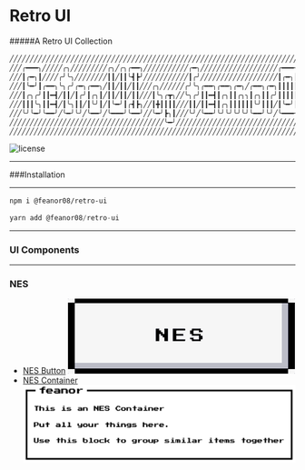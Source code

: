 # Retro UI
#####A Retro UI Collection
```
╱╱╱╱╱╱╱╱╱╱╱╱╱╱╱╱╱╱╱╱╱╱╱╱╱╱╱╱╱╱╱╱╱╱╱╱╱╱╱╱╱╱╱╱╱╱╱╱╱╱╱╱╱╱╱╱╱╱╱╱╱╱╱╱╱╱╱╱╱╱╱╱╱╱╱╱╱╱╱
╱╱╱╭━━━╮╱╱╱╱╱╭╮╱╱╱╱╱╱╱╱╱╭╮╱╭╮╭━━╮╱╱╱╱╱╱╱╱╱╱╱╭━╮╱╱╱╱╱╱╱╱╱╱╱╱╱╱╱╱╱╱╱╭━━━╮╭━━━╮╱╱╱
╱╱╱┃╭━╮┃╱╱╱╱╭╯╰╮╱╱╱╱╱╱╱╱┃┃╱┃┃╰┫┣╯╱╱╱╱╱╱╱╱╱╱╱┃╭╯╱╱╱╱╱╱╱╱╱╱╱╱╱╱╱╱╱╱╱┃╭━╮┃┃╭━╮┃╱╱╱
╱╱╱┃╰━╯┃╭━━╮╰╮╭╯╭━╮╭━━╮╱┃┃╱┃┃╱┃┃╱╱╱╭╮╱╱╱╱╱╱╭╯╰╮╭━━╮╭━━╮╭━╮╱╭━━╮╭━╮┃┃┃┃┃┃╰━╯┃╱╱╱
╱╱╱┃╭╮╭╯┃┃━┫╱┃┃╱┃╭╯┃╭╮┃╱┃┃╱┃┃╱┃┃╱╱╱┃╰╮╭┳╮╱╱╰╮╭╯┃┃━┫┃╭╮┃┃╭╮╮┃╭╮┃┃╭╯┃┃┃┃┃┃╭━╮┃╱╱╱
╱╱╱┃┃┃╰╮┃┃━┫╱┃╰╮┃┃╱┃╰╯┃╱┃╰━╯┃╭┫┣╮╱╱┃╋┃┃┃┃╱╱╱┃┃╱┃┃━┫┃╭╮┃┃┃┃┃┃╰╯┃┃┃╱┃╰━╯┃┃╰━╯┃╱╱╱
╱╱╱╰╯╰━╯╰━━╯╱╰━╯╰╯╱╰━━╯╱╰━━━╯╰━━╯╱╱╰━╯┣╮┃╱╱╱╰╯╱╰━━╯╰╯╰╯╰╯╰╯╰━━╯╰╯╱╰━━━╯╰━━━╯╱╱╱
╱╱╱╱╱╱╱╱╱╱╱╱╱╱╱╱╱╱╱╱╱╱╱╱╱╱╱╱╱╱╱╱╱╱╱╱╱╱╰━╯╱╱╱╱╱╱╱╱╱╱╱╱╱╱╱╱╱╱╱╱╱╱╱╱╱╱╱╱╱╱╱╱╱╱╱╱╱╱
╱╱╱╱╱╱╱╱╱╱╱╱╱╱╱╱╱╱╱╱╱╱╱╱╱╱╱╱╱╱╱╱╱╱╱╱╱╱╱╱╱╱╱╱╱╱╱╱╱╱╱╱╱╱╱╱╱╱╱╱╱╱╱╱╱╱╱╱╱╱╱╱╱╱╱╱╱╱╱

```
 ![license](https://img.shields.io/badge/license-MIT-green.svg)

****
###Installation
****

```npm
npm i @feanor08/retro-ui
```

```js
yarn add @feanor08/retro-ui
```
****
### UI Components
****
 ### **NES**
   + [NES Button](https://github.com/feanor08/retro-ui/blob/master/demo/docs/NESButton.md)   ![NESButton](./demo/images/nes-normal.gif)
   + [NES Container](https://github.com/feanor08/retro-ui/blob/master/demo/docs/NESContainer.md)
     ![NESContainer](./demo/images/nes-container-normal.png)







